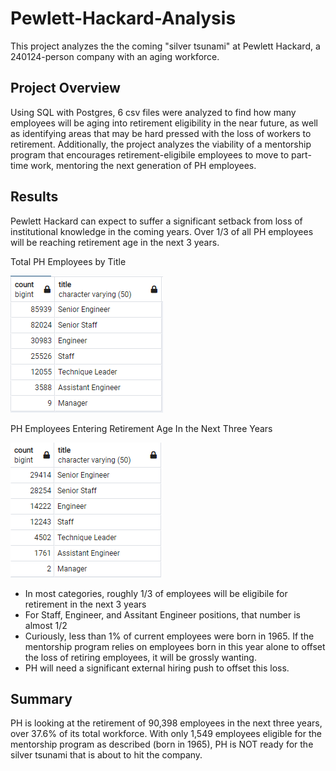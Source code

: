 # Pewlett-Hackard-Analysis
This project analyzes the the coming "silver tsunami" at Pewlett Hackard, a 240124-person company with an aging workforce.

## Project Overview
Using SQL with Postgres, 6 csv files were analyzed to find how many employees will be aging into retirement eligibility in the near future, as well as identifying areas that may be hard pressed with the loss of workers to retirement. Additionally, the project analyzes the viability of a mentorship program that encourages retirement-eligibile employees to move to part-time work, mentoring the next generation of PH employees.


## Results
Pewlett Hackard can expect to suffer a significant setback from loss of institutional knowledge in the coming years. Over 1/3 of all PH employees will be reaching retirement age in the next 3 years.

Total PH Employees by Title

![total_titles](Data/total_titles.png)

PH Employees Entering Retirement Age In the Next Three Years

![retirement_titles](Data/retirement_titles.png)

- In most categories, roughly 1/3 of employees will be eligibile for retirement in the next 3 years
- For Staff, Engineer, and Assitant Engineer positions, that number is almost 1/2
- Curiously, less than 1% of current employees were born in 1965. If the mentorship program relies on employees born in this year alone to offset the loss of retiring employees, it will be grossly wanting.
- PH will need a significant external hiring push to offset this loss.

## Summary
PH is looking at the retirement of 90,398 employees in the next three years, over 37.6% of its total workforce. With only 1,549 employees eligible for the mentorship program as described (born in 1965), PH is NOT ready for the silver tsunami that is about to hit the company. 
